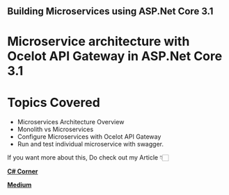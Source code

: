 ## Building Microservices using ASP.Net Core 3.1

# Microservice architecture with Ocelot API Gateway in ASP.Net Core 3.1

# Topics Covered
- Microservices Architecture Overview
- Monolith vs Microservices
- Configure Microservices with Ocelot API Gateway 
- Run and test individual microservice with swagger.

If you want more about this, Do check out my Article 👇🏻

[**C# Corner**](https://www.c-sharpcorner.com/article/microservices-with-ocelot-apigateway-in-asp-net-core/ "C# Corner")

[**Medium**](https://medium.com/nerd-for-tech/build-microservices-with-ocelot-api-gateway-in-net-core-d87666a278f4 "Medium")
